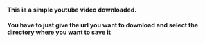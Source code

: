 #### This ia a simple youtube video downloaded.
#### You have to just give the url you want to download and select the directory where you want to save it
